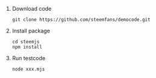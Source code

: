 1. Download code
   ```
   git clone https://github.com/steemfans/democode.git
   ```
2. Install package
   ```
   cd steemjs
   npm install
   ```
3. Run testcode
   ```
   node xxx.mjs
   ```
